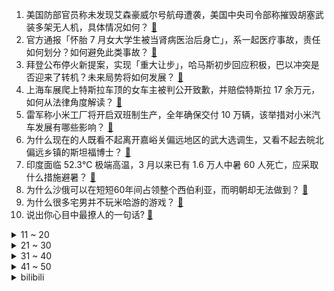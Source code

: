 1. 美国防部官员称未发现艾森豪威尔号航母遭袭，美国中央司令部称摧毁胡塞武装多架无人机，具体情况如何？ [:link:](https://www.zhihu.com/question/657814015)
2. 官方通报「怀胎 7 月女大学生被当肾病医治后身亡」，系一起医疗事故，责任如何划分？如何避免此类事故？ [:link:](https://www.zhihu.com/question/657828536)
3. 拜登公布停火新提案，实现「重大让步」，哈马斯初步回应积极，巴以冲突是否迎来了转机？未来局势将如何发展？ [:link:](https://www.zhihu.com/question/657836781)
4. 上海车展爬上特斯拉车顶的女车主被判公开致歉，并赔偿特斯拉 17 余万元，如何从法律角度解读？ [:link:](https://www.zhihu.com/question/657692259)
5. 雷军称小米工厂将开启双班制生产，全年确保交付 10 万辆，该举措对小米汽车发展有哪些影响？ [:link:](https://www.zhihu.com/question/657831056)
6. 为什么现在的人既看不起离开嘉峪关偏远地区的武大选调生，又看不起去皖北偏远乡镇的斯坦福博士？ [:link:](https://www.zhihu.com/question/657740672)
7. 印度面临 52.3℃ 极端高温，3 月以来已有 1.6 万人中暑 60 人死亡，应采取什么措施避暑？ [:link:](https://www.zhihu.com/question/657744249)
8. 为什么沙俄可以在短短60年间占领整个西伯利亚，而明朝却无法做到？ [:link:](https://www.zhihu.com/question/653640316)
9. 为什么很多宅男并不玩米哈游的游戏？ [:link:](https://www.zhihu.com/question/657642856)
10. 说出你心目中最撩人的一句话? [:link:](https://www.zhihu.com/question/657566876)
<details>
<summary>11 ~ 20</summary>

11. 坚持游泳能给人带来什么好处？ [:link:](https://www.zhihu.com/question/655588114)
12. 江苏淮安非应届初中毕业生今年中考将减 10 分，明年减 20 分，如何评价这一政策？对非应届生公平吗？ [:link:](https://www.zhihu.com/question/657690055)
13. 刚结婚，婆婆就说以后不能帮我带小孩，怎么办? [:link:](https://www.zhihu.com/question/657630029)
14. 网传《庆余年 3》边拍边播，你对第三部有哪些期待？ [:link:](https://www.zhihu.com/question/657772276)
15. 《歌手2024》第四期排名公布，香缇莫、孙楠、凡希亚位列前三，如何看待本次排名？ [:link:](https://www.zhihu.com/question/657785721)
16. 是否存在一套动作，使得对于任意状态的魔方，只需要重复该动作到一定次数，都一定能还原？ [:link:](https://www.zhihu.com/question/637603887)
17. 可以在编译器自动实现并行化解释/编译吗？ [:link:](https://www.zhihu.com/question/646234682)
18. 军事演习真的能反应一支部队的真实战斗力吗？ [:link:](https://www.zhihu.com/question/656542552)
19. 婆婆不帮忙带孩子也不在经济上补贴我，我该埋怨她吗？ [:link:](https://www.zhihu.com/question/657548576)
20. 被人真挚热烈爱着是一种什么感觉？ [:link:](https://www.zhihu.com/question/653368986)
</details>
<details>
<summary>21 ~ 30</summary>

21. 孕妇有必要补充叶酸吗？什么时候补效果更好？ [:link:](https://www.zhihu.com/question/657752155)
22. 有没有令人清醒的窒息的文案？ [:link:](https://www.zhihu.com/question/587580714)
23. 这算不算物理学天赋? [:link:](https://www.zhihu.com/question/653835488)
24. 沙王杯决赛利雅得胜利输球，C罗跪地痛哭，如何评价他的这一举动？球星们应该如何面对逆境？ [:link:](https://www.zhihu.com/question/657830613)
25. 按目前的战场局势，乌克兰大概还可以坚持多久？ [:link:](https://www.zhihu.com/question/657537845)
26. 看完《哆啦 A 梦：大雄的地球交响乐》你有何感受？ [:link:](https://www.zhihu.com/question/618977835)
27. 23-24 赛季欧冠决赛，皇马 2:0 多特夺队史第15冠，卡瓦哈尔、维尼修斯破门，如何评价本场比赛？ [:link:](https://www.zhihu.com/question/657867156)
28. 怎么才能摆脱原生家庭？ [:link:](https://www.zhihu.com/question/279823575)
29. 2024 LPL 夏季赛WBG 1:2 NIP，如何评价这场比赛？ [:link:](https://www.zhihu.com/question/657859600)
30. 郑成功应叫延平郡王还是潮武王？ [:link:](https://www.zhihu.com/question/655399254)
</details>
<details>
<summary>31 ~ 40</summary>

31. 在三本大学大一第一学期平均绩点4.0还行吗？ [:link:](https://www.zhihu.com/question/512027822)
32. 为什么说韶音新出的骨传导游泳耳机OpenSwim Pro下水后音质一绝，堪比水下音乐厅？有用过的吗？ [:link:](https://www.zhihu.com/question/656078582)
33. 上市公司四年虚增收入逾 86 亿，公司及高管被罚款 2300 万元，哪些信息值得关注？ [:link:](https://www.zhihu.com/question/657814016)
34. 文笔挑战，“是谁打碎了我的梦，……”，下一句你会怎么接？ [:link:](https://www.zhihu.com/question/632022414)
35. 为什么运动新手会特别关注自己的体重和运动数据？你有什么想法或观察？ [:link:](https://www.zhihu.com/question/656313101)
36. 哪些电影让你看过至少三遍以上呢？ [:link:](https://www.zhihu.com/question/653047438)
37. 你认为知乎近10年（自2014年）以来哪个问题最能「打动你」，打动你的点是什么？ [:link:](https://www.zhihu.com/question/657041250)
38. 有哪一部名著震惊了你？ [:link:](https://www.zhihu.com/question/657790621)
39. 除了游泳，还有哪些适合夏季的清凉运动？ [:link:](https://www.zhihu.com/question/656620423)
40. 为什么唐朝的边塞诗会最有名？ [:link:](https://www.zhihu.com/question/657698148)
</details>
<details>
<summary>41 ~ 50</summary>

41. 儿童节一定是儿童的节日吗？ [:link:](https://www.zhihu.com/question/657381733)
42. 「成都地铁被诬陷偷拍案」两女生首次公开回应，透露了哪些信息？本案审理难点在哪儿，二审改判可能性大吗？ [:link:](https://www.zhihu.com/question/657766301)
43. 如何让大语言模型输出JSON格式？ [:link:](https://www.zhihu.com/question/656512469)
44. 看完亚历克斯·加兰执导的电影《美国内战》你有什么感受？ [:link:](https://www.zhihu.com/question/657831784)
45. 只切掉蚊子的全部腿，而不破坏蚊子其他身体部分，蚊子还能飞起来么？ [:link:](https://www.zhihu.com/question/399852621)
46. 日本应届生迎就业反选时代，日企为抢人开一年休满 129 天条件，真实情况如何？日本结束「内卷时代」了？ [:link:](https://www.zhihu.com/question/657770277)
47. 为什么工作很努力，却得不到上级的青睐？ [:link:](https://www.zhihu.com/question/657567666)
48. 《庆余年》中悬空庙刺杀案，范闲为何选择先救三皇子，而不是庆帝？ [:link:](https://www.zhihu.com/question/657682526)
49. 日本的料理有什么特点？ [:link:](https://www.zhihu.com/question/569654212)
50. 如果青山没有创作灰原哀这个人物，柯哀党会喜欢新兰吗？ [:link:](https://www.zhihu.com/question/561192284)
</details><details>
<summary>bilibili</summary>

</details>